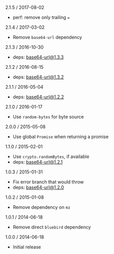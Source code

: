 2.1.5 / 2017-08-02

  * perf: remove only trailing `=`

2.1.4 / 2017-03-02

  * Remove `base64-url` dependency

2.1.3 / 2016-10-30

  * deps: base64-url@1.3.3

2.1.2 / 2016-08-15

  * deps: base64-url@1.3.2

2.1.1 / 2016-05-04

  * deps: base64-url@1.2.2

2.1.0 / 2016-01-17

  * Use `random-bytes` for byte source

2.0.0 / 2015-05-08

  * Use global `Promise` when returning a promise

1.1.0 / 2015-02-01

  * Use `crypto.randomBytes`, if available
  * deps: base64-url@1.2.1

1.0.3 / 2015-01-31

  * Fix error branch that would throw
  * deps: base64-url@1.2.0

1.0.2 / 2015-01-08

  * Remove dependency on `mz`

1.0.1 / 2014-06-18

  * Remove direct `bluebird` dependency

1.0.0 / 2014-06-18

  * Initial release
